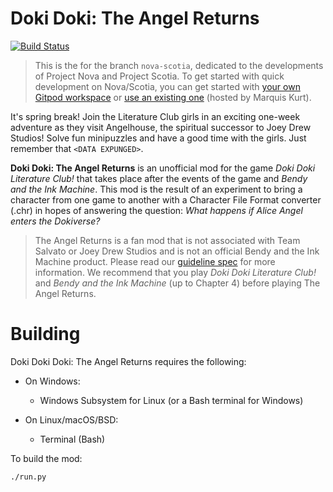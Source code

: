 # Doki Doki: The Angel Returns
[![Build Status](https://travis-ci.org/ProjectAliceDev/the-angel-returns.svg?branch=nova-scotia)](https://travis-ci.org/ProjectAliceDev/the-angel-returns)

> This is the for the branch `nova-scotia`, dedicated to the developments of Project Nova and Project Scotia. To get started with quick development on Nova/Scotia, you can get started with [your own Gitpod workspace](https://gitpod.io/#https://github.com/ProjectAliceDev/the-angel-returns/tree/nova-scotia) or [use an existing one](https://c53bfdb0-f2e1-45e2-bcb5-cfa29a105200.ws-us.gitpod.io/
) (hosted by Marquis Kurt).

It's spring break! Join the Literature Club girls in an exciting one-week adventure as they visit Angelhouse, the spiritual successor to Joey Drew Studios! Solve fun minipuzzles and have a good time with the girls. Just remember that `<DATA EXPUNGED>`.

**Doki Doki: The Angel Returns** is an unofficial mod for the game _Doki Doki Literature Club!_ that takes place after the events of the game and _Bendy and the Ink Machine_. This mod is the result of an experiment to bring a character from one game to another with a Character File Format converter (.chr) in hopes of answering the question: _What happens if Alice Angel enters the Dokiverse?_

> The Angel Returns is a fan mod that is not associated with Team Salvato or Joey Drew Studios and is not an official Bendy and the Ink Machine product. Please read our [guideline spec](https://theangelreturns.aliceos.app/policies.html) for more information. We recommend that you play _Doki Doki Literature Club!_ and _Bendy and the Ink Machine_ (up to Chapter 4) before playing The Angel Returns.

# Building
Doki Doki Doki: The Angel Returns requires the following:

 - On Windows:
   - Windows Subsystem for Linux (or a Bash terminal for Windows)

 - On Linux/macOS/BSD:
   - Terminal (Bash)

To build the mod:
```bash
./run.py
```
